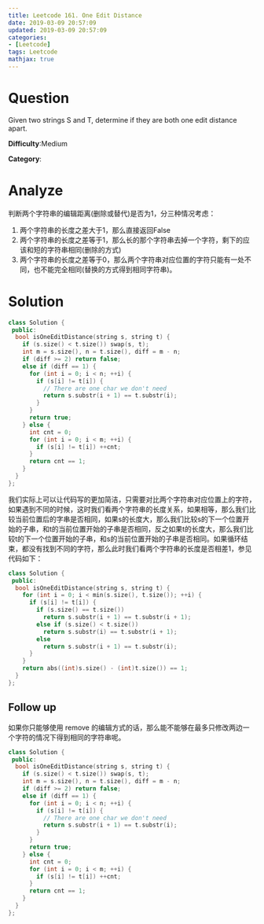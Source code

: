 ```yaml
---
title: Leetcode 161. One Edit Distance
date: 2019-03-09 20:57:09
updated: 2019-03-09 20:57:09
categories: 
- [Leetcode]
tags: Leetcode
mathjax: true
---
```


# Question

Given two strings S and T, determine if they are both one edit distance apart.

**Difficulty**:Medium

**Category**:

# Analyze

判断两个字符串的编辑距离(删除或替代)是否为1，分三种情况考虑：

1. 两个字符串的长度之差大于1，那么直接返回False
2. 两个字符串的长度之差等于1，那么长的那个字符串去掉一个字符，剩下的应该和短的字符串相同(删除的方式)
3. 两个字符串的长度之差等于0，那么两个字符串对应位置的字符只能有一处不同，也不能完全相同(替换的方式得到相同字符串)。

# Solution

```cpp
class Solution {
 public:
  bool isOneEditDistance(string s, string t) {
    if (s.size() < t.size()) swap(s, t);
    int m = s.size(), n = t.size(), diff = m - n;
    if (diff >= 2) return false;
    else if (diff == 1) {
      for (int i = 0; i < n; ++i) {
        if (s[i] != t[i]) {
          // There are one char we don't need
          return s.substr(i + 1) == t.substr(i);
        }
      }
      return true;
    } else {
      int cnt = 0;
      for (int i = 0; i < m; ++i) {
        if (s[i] != t[i]) ++cnt;
      }
      return cnt == 1;
    }
  }
};
```

我们实际上可以让代码写的更加简洁，只需要对比两个字符串对应位置上的字符，如果遇到不同的时候，这时我们看两个字符串的长度关系，如果相等，那么我们比较当前位置后的字串是否相同，如果s的长度大，那么我们比较s的下一个位置开始的子串，和t的当前位置开始的子串是否相同，反之如果t的长度大，那么我们比较t的下一个位置开始的子串，和s的当前位置开始的子串是否相同。如果循环结束，都没有找到不同的字符，那么此时我们看两个字符串的长度是否相差1，参见代码如下：

```cpp
class Solution {
 public:
  bool isOneEditDistance(string s, string t) {
    for (int i = 0; i < min(s.size(), t.size()); ++i) {
      if (s[i] != t[i]) {
        if (s.size() == t.size())
          return s.substr(i + 1) == t.substr(i + 1);
        else if (s.size() < t.size())
          return s.substr(i) == t.substr(i + 1);
        else
          return s.substr(i + 1) == t.substr(i);
      }
    }
    return abs((int)s.size() - (int)t.size()) == 1;
  }
};
```

## Follow up

如果你只能够使用 remove 的编辑方式的话，那么能不能够在最多只修改两边一个字符的情况下得到相同的字符串呢。

```cpp
class Solution {
 public:
  bool isOneEditDistance(string s, string t) {
    if (s.size() < t.size()) swap(s, t);
    int m = s.size(), n = t.size(), diff = m - n;
    if (diff >= 2) return false;
    else if (diff == 1) {
      for (int i = 0; i < n; ++i) {
        if (s[i] != t[i]) {
          // There are one char we don't need
          return s.substr(i + 1) == t.substr(i);
        }
      }
      return true;
    } else {
      int cnt = 0;
      for (int i = 0; i < m; ++i) {
        if (s[i] != t[i]) ++cnt;
      }
      return cnt == 1;
    }
  }
};
```